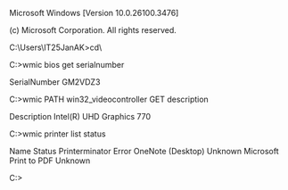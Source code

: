Microsoft Windows [Version 10.0.26100.3476]

(c) Microsoft Corporation. All rights reserved.

C:\Users\IT25JanAK>cd\

C:\>wmic bios get serialnumber

SerialNumber
GM2VDZ3


C:\>wmic PATH win32_videocontroller GET description

Description
Intel(R) UHD Graphics 770


C:\>wmic printer list status

Name                    Status
Printerminator          Error
OneNote (Desktop)       Unknown
Microsoft Print to PDF  Unknown


C:\>






